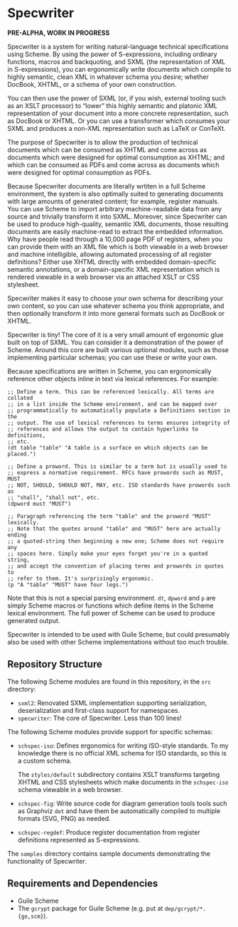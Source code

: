 Specwriter
==========

**PRE-ALPHA, WORK IN PROGRESS**

Specwriter is a system for writing natural-language technical specifications
using Scheme. By using the power of S-expressions, including ordinary
functions, macros and backquoting, and SXML (the representation of XML in
S-expressions), you can ergonomically write documents which compile to highly
semantic, clean XML in whatever schema you desire; whether DocBook, XHTML, or a
schema of your own construction.

You can then use the power of SXML (or, if you wish, external tooling such as
an XSLT processor) to “lower” this highly semantic and platonic XML
representation of your document into a more concrete representation, such as
DocBook or XHTML. Or you can use a transformer which consumes your SXML and
produces a non-XML representation such as LaTeX or ConTeXt.

The purpose of Specwriter is to allow the production of technical documents
which can be consumed as XHTML and come across as documents which were designed
for optimal consumption as XHTML; and which can be consumed as PDFs and come
across as documents which were designed for optimal consumption as PDFs.

Because Specwriter documents are literally wrtiten in a full Scheme
environment, the system is also optimally suited to generating documents with
large amounts of generated content; for example, register manuals. You can use
Scheme to import arbitrary machine-readable data from any source and trivially
transform it into SXML. Moreover, since Specwriter can be used to produce
high-quality, semantic XML documents, those resulting documents are easily
machine-read to extract the embedded information. Why have people read through
a 10,000 page PDF of registers, when you can provide them with an XML file
which is both viewable in a web browser and machine intelligible, allowing
automated processing of all register definitions? Either use XHTML directly
with embedded domain-specific semantic annotations, or a domain-specific XML
representation which is rendered viewable in a web browser via an attached XSLT
or CSS stylesheet.

Specwriter makes it easy to choose your own schema for describing your own
content, so you can use whatever schema you think appropriate, and then
optionally transform it into more general formats such as DocBook or XHTML.

Specwriter is tiny! The core of it is a very small amount of ergonomic glue
built on top of SXML. You can consider it a demonstration of the power of
Scheme. Around this core are built various optional modules, such as those
implementing particular schemas; you can use these or write your own.

Because specifications are written in Scheme, you can ergonomically reference
other objects inline in text via lexical references. For example:

    ;; Define a term. This can be referenced lexically. All terms are collated
    ;; in a list inside the Scheme environment, and can be mapped over
    ;; programmatically to automatically populate a Definitions section in the
    ;; output. The use of lexical references to terms ensures integrity of
    ;; references and allows the output to contain hyperlinks to definitions,
    ;; etc.
    (dt table "table" "A table is a surface on which objects can be placed.")

    ;; Define a proword. This is similar to a term but is usually used to
    ;; express a normative requirement. RFCs have prowords such as MUST, MUST
    ;; NOT, SHOULD, SHOULD NOT, MAY, etc. ISO standards have prowords such as
    ;; "shall", "shall not", etc.
    (dpword must "MUST")

    ;; Paragraph referencing the term "table" and the proword "MUST" lexically.
    ;; Note that the quotes around "table" and "MUST" here are actually ending
    ;; a quoted-string then beginning a new one; Scheme does not require any
    ;; spaces here. Simply make your eyes forget you're in a quoted string,
    ;; and accept the convention of placing terms and prowords in quotes to
    ;; refer to them. It's surprisingly ergonomic.
    (p "A "table" "MUST" have four legs.")

Note that this is not a special parsing environment. `dt`, `dpword` and `p` are
simply Scheme macros or functions which define items in the Scheme lexical
environment. The full power of Scheme can be used to produce generated output.

Specwriter is intended to be used with Guile Scheme, but could presumably also
be used with other Scheme implementations without too much trouble.

Repository Structure
--------------------

The following Scheme modules are found in this repository, in the `src` directory:

  - `sxml2`: Renovated SXML implementation supporting serialization,
    deserialization and first-class support for namespaces.
  - `specwriter`: The core of Specwriter. Less than 100 lines!

The following Scheme modules provide support for specific schemas:

  - `schspec-iso`: Defines ergonomics for writing ISO-style standards.
    To my knowledge there is no official XML schema for ISO standards,
    so this is a custom schema.

    The `styles/default` subdirectory contains XSLT transforms targeting XHTML
    and CSS stylesheets which make documents in the `schspec-iso` schema
    viewable in a web browser.

  - `schspec-fig`: Write source code for diagram generation tools tools such as
    Graphviz `dot` and have them be automatically compiled to multiple formats
    (SVG, PNG) as needed.

  - `schspec-regdef`: Produce register documentation from register definitions
    represented as S-expressions.

The `samples` directory contains sample documents demonstrating the
functionality of Specwriter.

Requirements and Dependencies
-----------------------------

  - Guile Scheme
  - The `gcrypt` package for Guile Scheme (e.g. put at `dep/gcrypt/*.{go,scm}`).

